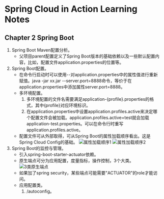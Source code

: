 # Spring Cloud in Action Learning Notes

## Chapter 2 Spring Boot

1. Spring Boot Maven配置分析。
    - 父项目parent配置定义了Spring Boot版本的基础依赖以及一些默认配置内容，比如，配置文件application.properties的位置等。
2. Spring Boot配置。
    - 在命令行启动时可以使用--对application.properties中的属性值进行重新赋值。java -jar xx.jar --server.port=8888命令，等价于在application.properties中添加属性server.port=8888。
    - 多环境配置。
        1. 多环境配置的文件名需要满足application-{profile}.properties的格式，其中{profile}对应环境标识。
        2. 在application.properties中设置application.profiles.active来决定哪个配置文件会被加载。application.profiles.active=test就会加载application-test.properties。可以在命令行时重写application.profiles.active。
    - 配置文件可从外部取得，可从Spring Boot的属性加载顺序看出。这是Spring Cloud Config的基础。
    ![属性加载顺序1](https://ws1.sinaimg.cn/large/e2989da6ly1fuktglp55wj20sk09o420.jpg)
    ![属性加载顺序2](https://ws1.sinaimg.cn/large/e2989da6ly1fukthay6ywj20sq0brdll.jpg)
3. Spring Boot的监控与管理。
    - 引入spring-boot-starter-actuator依赖。
    - 原生端点可分为应用配置，度量指标，操作控制，3个大类。
    ![3类原生端点](https://ws1.sinaimg.cn/large/e2989da6ly1fukudym65wj20sq05tq5z.jpg)
    - 如果加了spring security，某些端点可能需要"ACTUATOR"的role才能访问。
    - 应用配置类。
        1. /autoconfig。
